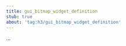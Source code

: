 ```yaml
---
title: gui_bitmap_widget_definition
stub: true
about: 'tag:h3/gui_bitmap_widget_definition'
---
```

...
